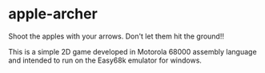 # apple-archer
Shoot the apples with your arrows. Don't let them hit the ground!!

This is a simple 2D game developed in Motorola 68000 assembly language and intended to run on the Easy68k emulator for windows.
